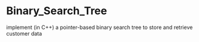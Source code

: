 # Binary_Search_Tree
 implement (in C++) a pointer-based binary search tree to store and retrieve customer data
